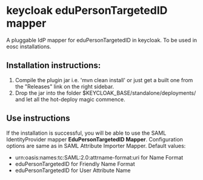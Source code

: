 # keycloak eduPersonTargetedID mapper

A pluggable IdP mapper for eduPersonTargetedID in keycloak. To be used in eosc installations.

## Installation instructions:

1. Compile the plugin jar i.e. 'mvn clean install' or just get a built one from the "Releases" link on the right sidebar.
2. Drop the jar into the folder $KEYCLOAK_BASE/standalone/deployments/ and let all the hot-deploy magic commence.

## Use instructions

If the installation is successful, you will be able to use the SAML IdentityProvider mapper **EduPersonTargetedID Mapper**. Configuration options are same as in SAML Attribute Importer Mapper.
Default values:
- urn:oasis:names:tc:SAML:2.0:attrname-format:uri for Name Format
- eduPersonTargetedID for Friendly Name Format
- eduPersonTargetedID for User Attribute Name
